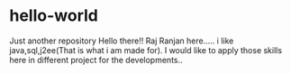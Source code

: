 # hello-world
Just another repository
Hello there!!
 Raj  Ranjan here.....
 i like java,sql,j2ee(That is what i am made for).
 I would like to apply those skills here in different project for the developments..
